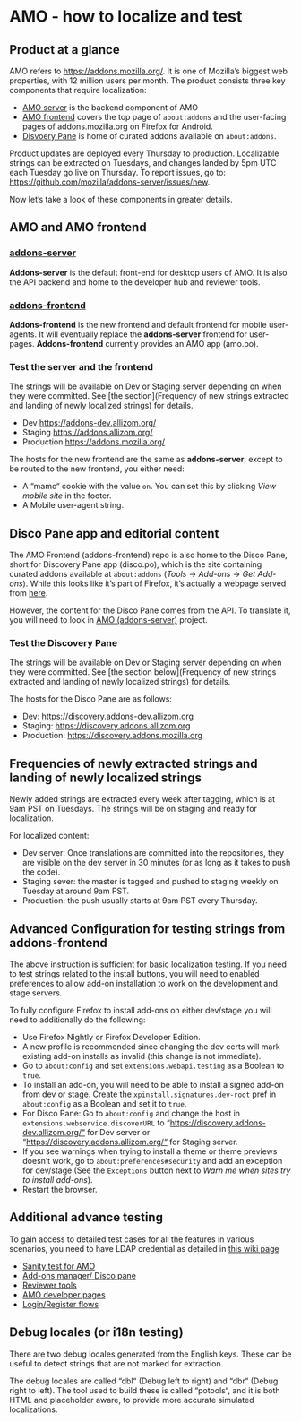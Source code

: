 # AMO - how to localize and test

## Product at a glance

AMO refers to https://addons.mozilla.org/. It is one of Mozilla’s biggest web properties, with 12 million users per month. The product consists three key components that require localization:

* [AMO server](https://pontoon.mozilla.org/projects/amo) is the backend component of AMO
* [AMO frontend](https://pontoon.mozilla.org/projects/amo-frontend/) covers the top page of `about:addons` and the user-facing pages of addons.mozilla.org on Firefox for Android.
* [Disvoery Pane](https://pontoon.mozilla.org/projects/amo-frontend/) is home of curated addons available on `about:addons`.

Product updates are deployed every Thursday to production. Localizable strings can be extracted on Tuesdays, and changes landed by 5pm UTC each Tuesday go live on Thursday. To report issues, go to: https://github.com/mozilla/addons-server/issues/new.

Now let’s take a look of these components in greater details.

## AMO and AMO frontend

### [addons-server](https://pontoon.mozilla.org/projects/amo)

**Addons-server** is the default front-end for desktop users of AMO. It is also the API backend and home to the developer hub and reviewer tools.

### [addons-frontend](https://pontoon.mozilla.org/projects/amo)

**Addons-frontend** is the new frontend and default frontend for mobile user-agents. It will eventually replace the **addons-server** frontend for user-pages. **Addons-frontend** currently provides an AMO app (amo.po).

### Test the server and the frontend

The strings will be available on Dev or Staging server depending on when they were committed. See [the section](Frequency of new strings extracted and landing of newly localized strings) for details.

* Dev https://addons-dev.allizom.org/
* Staging https://addons.allizom.org/
* Production https://addons.mozilla.org/

The hosts for the new frontend are the same as **addons-server**, except to be routed to the new frontend, you either need:

* A “mamo“ cookie with the value `on`. You can set this by clicking _View mobile site_ in the footer.
* A Mobile user-agent string.

## Disco Pane app and editorial content

The AMO Frontend (addons-frontend) repo is also home to the Disco Pane, short for Discovery Pane app (disco.po), which is the site containing curated addons available at `about:addons`
(_Tools_ -> _Add-ons_ -> _Get Add-ons_). While this looks like it’s part of Firefox, it’s actually a webpage served from [here](https://discovery.addons.mozilla.org).

However, the content for the Disco Pane comes from the API. To translate it, you will need to look in [AMO (addons-server)](https://pontoon.mozilla.org/projects/amo) project.

### Test the Discovery Pane

The strings will be available on Dev or Staging server depending on when they were committed. See [the section below](Frequency of new strings extracted and landing of newly localized strings) for details.

The hosts for the Disco Pane are as follows:

* Dev: https://discovery.addons-dev.allizom.org
* Staging: https://discovery.addons.allizom.org
* Production: https://discovery.addons.mozilla.org

## Frequencies of newly extracted strings and landing of newly localized strings

Newly added strings are extracted every week after tagging, which is at 9am PST on Tuesdays. The strings will be on staging and ready for localization.

For localized content:

* Dev server: Once translations are committed into the repositories, they are visible on the dev server in 30 minutes (or as long as it takes to push the code).
* Staging sever: the master is tagged and pushed to staging weekly on Tuesday at around 9am PST.
* Production: the push usually starts at 9am PST every Thursday.

## Advanced Configuration for testing strings from **addons-frontend**

The above instruction is sufficient for basic localization testing. If you need to test strings related to the install buttons, you will need to enabled preferences to allow add-on installation to work on the development and stage servers.

To fully configure Firefox to install add-ons on either dev/stage you will
need to additionally do the following:

* Use Firefox Nightly or Firefox Developer Edition.
* A new profile is recommended since changing the dev certs will mark existing add-on installs as invalid (this change is not immediate).
* Go to `about:config` and set `extensions.webapi.testing` as a Boolean to `true`.
* To install an add-on, you will need to be able to install a signed add-on from dev or stage. Create the `xpinstall.signatures.dev-root` pref in `about:config` as a Boolean and set it to `true`.
* For Disco Pane: Go to `about:config` and change the host in `extensions.webservice.discoverURL` to “https://discovery.addons-dev.allizom.org/“ for Dev server or “https://discovery.addons.allizom.org/“ for Staging server.
* If you see warnings when trying to install a theme or theme previews doesn’t work, go to `about:preferences#security` and add an exception for dev/stage (See the `Exceptions` button next to _Warn me when sites try to install add-ons_).
* Restart the browser.

## Additional advance testing

To gain access to detailed test cases for all the features in various scenarios, you need to have LDAP credential as detailed in [this wiki page](https://wiki.mozilla.org/TestEngineering/Testrail)

* [Sanity test for AMO](https://testrail.stage.mozaws.net/index.php?/suites/view/108&group_by=cases:section_id&group_order=asc)
* [Add-ons manager/ Disco pane](https://testrail.stage.mozaws.net/index.php?/suites/view/98&group_by=cases:section_id&group_order=asc)
* [Reviewer tools](https://testrail.stage.mozaws.net/index.php?/suites/view/100&group_by=cases:section_id&group_order=asc)
* [AMO developer pages](https://testrail.stage.mozaws.net/index.php?/suites/view/99&group_by=cases:section_id&group_order=asc)
* [Login/Register flows](https://testrail.stage.mozaws.net/index.php?/suites/view/95&group_by=cases:section_id&group_order=asc)

## Debug locales (or i18n testing)

There are two debug locales generated from the English keys. These can be useful to detect strings that are not marked for extraction.

The debug locales are called “dbl“ (Debug left to right) and “dbr“ (Debug right to left). The tool used to build these is called “potools“, and it is both HTML and placeholder aware, to provide more accurate simulated localizations.

